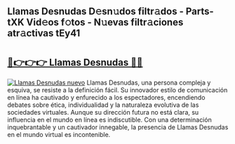 ## Llamas Desnudas D𝚎sn𝚞dos filtr𝚊dos - Parts-tXK Vid𝚎os f𝚘tos - N𝚞evas filtr𝚊ciones atr𝚊ctivas tEy41

# <h2><a href="http://mba01ux.tromn.icu/?c=Llamas+Desnudas">🔗👉👉👉 Llamas Desnudas 🔗🔗</a></h2>

[![Llamas Desnudas nuevo](https://i.imgur.com/pEAQMta.gif)](http://mba01ux.tromn.icu/?c=Llamas+Desnudas)
Llamas Desnudas, una persona compleja y esquiva, se resiste a la definición fácil. Su innovador estilo de comunicación en línea ha cautivado y enfurecido a los espectadores, encendiendo debates sobre ética, individualidad y la naturaleza evolutiva de las sociedades virtuales. Aunque su dirección futura no está clara, su influencia en el mundo en línea es indiscutible. Con una determinación inquebrantable y un cautivador innegable, la presencia de Llamas Desnudas en el mundo virtual es incontenible.
